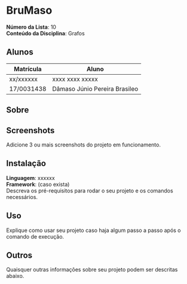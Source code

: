 # BruMaso

**Número da Lista**: 10<br>
**Conteúdo da Disciplina**: Grafos<br>

## Alunos
|Matrícula | Aluno |
| -- | -- |
| xx/xxxxxx  |  xxxx xxxx xxxxx |
| 17/0031438  |  Dâmaso Júnio Pereira Brasileo |

## Sobre 


## Screenshots
Adicione 3 ou mais screenshots do projeto em funcionamento.

## Instalação 
**Linguagem**: xxxxxx<br>
**Framework**: (caso exista)<br>
Descreva os pré-requisitos para rodar o seu projeto e os comandos necessários.

## Uso 
Explique como usar seu projeto caso haja algum passo a passo após o comando de execução.

## Outros 
Quaisquer outras informações sobre seu projeto podem ser descritas abaixo.




